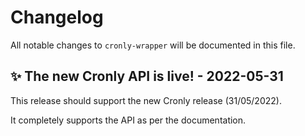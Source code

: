 # Changelog

All notable changes to `cronly-wrapper` will be documented in this file.

## ✨ The new Cronly API is live! - 2022-05-31

This release should support the new Cronly release (31/05/2022).

It completely supports the API as per the documentation.
